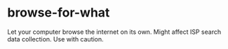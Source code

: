 # browse-for-what
Let your computer browse the internet on its own. Might affect ISP search data collection. Use with caution.
